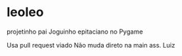 # leoleo
projetinho pai
Joguinho epitaciano no Pygame


Usa pull request viado
Não muda direto na main
ass. Luiz

